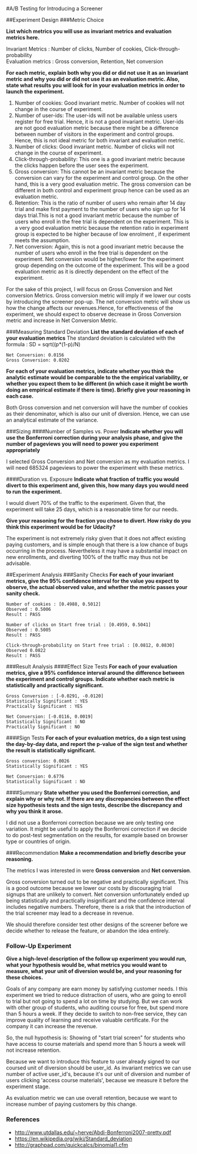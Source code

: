 #A/B Testing for Introducing a Screener

##Experiment Design
###Metric Choice

**List which metrics you will use as invariant metrics and evaluation metrics here.**  

Invariant Metrics : Number of clicks, Number of cookies, Click-through-probability  
Evaluation metrics : Gross conversion, Retention, Net conversion

**For each metric, explain both why you did or did not use it as an invariant metric and why you did or did not use it as an evaluation metric. Also, state what results you will look for in your evaluation metrics in order to launch the experiment.**

1. Number of cookies: Good invariant metric. Number of cookies will not change in the course of experiment.
2. Number of user-ids: The user-ids will not be available unless users register for free trial. Hence, it is not a good invariant metric. User-ids are not good evaluation metric because there might be a difference between number of visitors in the experiment and control groups. Hence, this is not ideal metric for both invariant and evaluation metric.
3. Number of clicks: Good invariant metric. Number of clicks will not change in the course of experiment.
4. Click-through-probability: This one is a good invariant metric because the clicks happen before the user sees the experiment.  
5. Gross conversion: This cannot be an invariant metric because the conversion can vary for the experiment and control group. On the other hand, this is a very good evaluation metric. The gross conversion can be different in both control and experiment group hence can be used as an evaluation metric.
6. Retention: This is the ratio of number of users who remain after 14 day trial and make first payment to the number of users who sign up for 14 days trial.This is not a good invariant metric because the number of users who enroll in the free trial is dependent on the experiment. This is a very good evaluation metric because the retention ratio in experiment group is expected to be higher because of low enrolment , if experiment meets the assumption.  
7. Net conversion: Again, this is not a good invariant metric because the number of users who enroll in the free trial is dependent on the experiment. Net conversion would be higher/lower for the experiment group depending on the outcome of the experiment. This will be a good evaluation metric as it is directly dependent on the effect of the experiment.

For the sake of this project, I will focus on Gross Conversion and Net conversion Metrics. Gross conversion metric will imply if we lower our costs by introducing the screener pop-up. The net conversion metric will show us how the change affects our revenues.Hence, for effectiveness of the experiment, we should expect to observe decrease in Gross Conversion metric and increase in Net Conversion Metric.

###Measuring Standard Deviation
**List the standard deviation of each of your evaluation metrics**
The standard deviation is calculated with the formula : SD = sqrt((p*(1-p)/N)
```
Net Conversion: 0.0156
Gross Conversion: 0.0202
```

**For each of your evaluation metrics, indicate whether you think the analytic estimate would be comparable to the the empirical variability, or whether you expect them to be different (in which case it might be worth doing an empirical estimate if there is time). Briefly give your reasoning in each case.**

Both Gross conversion and net conversion will have the number of cookies as their denominator, which is also our unit of diversion. Hence, we can use an analytical estimate of the variance.

###Sizing
####Number of Samples vs. Power
**Indicate whether you will use the Bonferroni correction during your analysis phase, and give the number of pageviews you will need to power you experiment appropriately**

I selected Gross Conversion and Net conversion as my evaluation metrics. I will need 685324 pageviews to power the experiment with these metrics. 

####Duration vs. Exposure
**Indicate what fraction of traffic you would divert to this experiment and, given this, how many days you would need to run the experiment.**

I would divert 70% of the traffic to the experiment. Given that, the experiment will take 25 days, which is a reasonable time for our needs.

**Give your reasoning for the fraction you chose to divert. How risky do you think this experiment would be for Udacity?**

The experiment is not extremely risky given that it does not affect existing paying customers, and is simple enough that there is a low chance of bugs occurring in the process. Nevertheless it may have a substantial impact on new enrollments, and diverting 100% of the traffic may thus not be advisable.

##Experiment Analysis
###Sanity Checks
**For each of your invariant metrics, give the 95% confidence interval for the value you expect to observe, the actual observed value, and whether the metric passes your sanity check.**

```
Number of cookies : [0.4988, 0.5012]
Observed : 0.5006
Result : PASS

Number of clicks on Start free trial : [0.4959, 0.5041]
Observed : 0.5005
Result : PASS

Click-through-probability on Start free trial : [0.0812, 0.0830]
Observed 0.0822
Result : PASS
```

###Result Analysis
####Effect Size Tests
**For each of your evaluation metrics, give a 95% confidence interval around the difference between the experiment and control groups. Indicate whether each metric is statistically and practically significant.**

```
Gross Conversion : [-0.0291, -0.0120] 
Statistically Significant : YES
Practically Significant : YES

Net Conversion: [-0.0116, 0.0019]
Statistically Significant : NO
Practically Significant : NO
```

####Sign Tests
**For each of your evaluation metrics, do a sign test using the day-by-day data, and report the p-value of the sign test and whether the result is statistically significant.**

```
Gross conversion: 0.0026
Statistically Significant : YES

Net Conversion: 0.6776
Statistically Significant : NO
```

####Summary
**State whether you used the Bonferroni correction, and explain why or why not. If there are any discrepancies between the effect size hypothesis tests and the sign tests, describe the discrepancy and why you think it arose.**

I did not use a Bonferroni correction because we are only testing one variation. It might be useful to apply the Bonferroni correction if we decide to do post-test segmentation on the results, for example based on browser type or countries of origin.

###Recommendation
**Make a recommendation and briefly describe your reasoning.**

The metrics I was interested in were **Gross conversion** and **Net conversion**.

Gross conversion turned out to be negative and practically significant. This is a good outcome because we lower our costs by discouraging trial signups that are unlikely to convert.
Net conversion unfortunately ended up being statistically and practically insignificant and the confidence interval includes negative numbers. Therefore, there is a risk that the introduction of the trial screener may lead to a decrease in revenue.

We should therefore consider test other designs of the screener before we decide whether to release the feature, or abandon the idea entirely.

### Follow-Up Experiment
**Give a high-level description of the follow up experiment you would run, what your hypothesis would be, what metrics you would want to measure, what your unit of diversion would be, and your reasoning for these choices.**  

Goals of any company are earn money by satisfying customer needs. I this experiment we tried to reduce distraction of users, who are going to enroll to trial but not going to spend a lot on time by studying. But we can work with other group of students, who auditing course for free, but spend more than 5 hours a week. If they decide to switch to non-free service, they can improve quality of learning and receive valuable certificate. For the company it can increase the revenue.

So, the null hypothesis is: Showing of "start trial screen" for students who have access to course materials and spend more than 5 hours a week will not increase retention.

Because we want to introduce this feature to user already signed to our coursed unit of diversion should be user_id. As invariant metrics we can use number of active user_id's, because it's our unit of diversion and number of users clicking 'access course materials', because we measure it before the experiment stage.

As evaluation metric we can use overall retention, because we want to increase number of paying customers by this change.

### References
- http://www.utdallas.edu/~herve/Abdi-Bonferroni2007-pretty.pdf
- https://en.wikipedia.org/wiki/Standard_deviation
- http://graphpad.com/quickcalcs/binomial1.cfm
